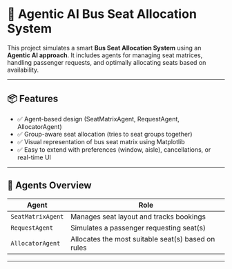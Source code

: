 # 🚌 Agentic AI Bus Seat Allocation System

This project simulates a smart **Bus Seat Allocation System** using an **Agentic AI approach**. It includes agents for managing seat matrices, handling passenger requests, and optimally allocating seats based on availability.

---

## 📦 Features

- ✅ Agent-based design (SeatMatrixAgent, RequestAgent, AllocatorAgent)
- ✅ Group-aware seat allocation (tries to seat groups together)
- ✅ Visual representation of bus seat matrix using Matplotlib
- ✅ Easy to extend with preferences (window, aisle), cancellations, or real-time UI

---

## 🧠 Agents Overview

| Agent            | Role                                                   |
|------------------|--------------------------------------------------------|
| `SeatMatrixAgent`| Manages seat layout and tracks bookings                |
| `RequestAgent`   | Simulates a passenger requesting seat(s)              |
| `AllocatorAgent` | Allocates the most suitable seat(s) based on rules     |

---
